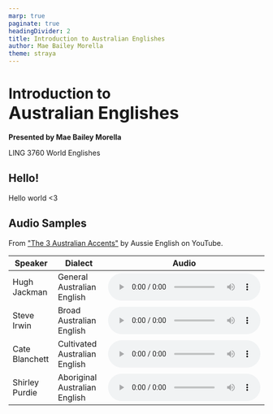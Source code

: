 ```yaml
---
marp: true
paginate: true
headingDivider: 2
title: Introduction to Australian Englishes
author: Mae Bailey Morella
theme: straya
---
```


# Introduction to <br>**<big>Australian Englishes</big>**

__Presented by Mae Bailey Morella__

LING 3760 World Englishes

<!-- Hello! -->

## Hello!

Hello world <3

## Audio Samples

From ["The 3 Australian Accents"](https://www.youtube.com/watch?v=ZnioDeQNlxQ) by Aussie English on YouTube.

| Speaker | Dialect | Audio |
|---|---|---|
| Hugh Jackman | General Australian English | <audio controls src="assets/audio/hugh_jackman.mp3">Steve Irwin</audio> |
| Steve Irwin | Broad Australian English | <audio controls src="assets/audio/steve_irwin.mp3"></audio> |
| Cate Blanchett | Cultivated Australian English | <audio controls src="assets/audio/cate_blanchett.mp3"></audio> |
| Shirley Purdie | Aboriginal Australian  English| <audio controls src="assets/audio/shirley_purdie.mp3"></audio> |
